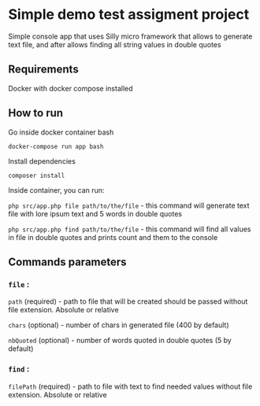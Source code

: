 # Simple demo test assigment project 

Simple console app that uses Silly micro framework that allows to generate text file, and after allows finding all string values in double quotes 

## Requirements 

 Docker with docker compose installed

## How to run 

Go inside docker container bash

`docker-compose run app bash`

Install dependencies

`composer install`

Inside container, you can run: 

`php src/app.php file path/to/the/file` - this command will generate text file with lore ipsum text and 5 words in double quotes

`php src/app.php find path/to/the/file` - this command will find all values in file in double quotes and prints count and them to the console


## Commands parameters 

### `file` :  
`path` (required) - path to file that will be created should be passed without file extension. Absolute or relative 

`chars` (optional) - number of chars in generated file (400 by default)

`nbQuoted` (optional) - number of words quoted in double quotes (5 by default)

### `find` : 

`filePath` (required) - path to file with text to find needed values without file extension. Absolute or relative
